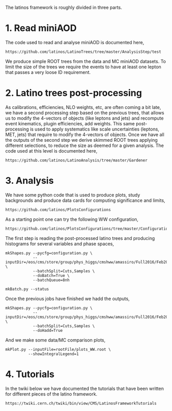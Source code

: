 The latinos framework is roughly divided in three parts.

# 1. Read miniAOD

The code used to read and analyse miniAOD is documented here,

    https://github.com/latinos/LatinoTrees/tree/master/AnalysisStep/test

We produce simple ROOT trees from the data and MC miniAOD datasets. To limit the size of the trees we require the events to have at least one lepton that passes a very loose ID requirement.

# 2. Latino trees post-processing

As calibrations, efficiencies, NLO weights, etc, are often coming a bit late, we have a second processing step based on the previous trees, that allows us to modify the 4-vectors of objects (like leptons and jets) and recompute event kinematics, plugin efficiencies, add weights. This same post-processing is used to apply systematics like scale uncertainties (leptons, MET, jets) that require to modify the 4-vectors of objects. Once we have all the outputs of the second step we derive skimmed ROOT trees applying different selections, to reduce the size as deemed for a given analysis. The code used at this level is documented here,

    https://github.com/latinos/LatinoAnalysis/tree/master/Gardener

# 3. Analysis

We have some python code that is used to produce plots, study backgrounds and produce data cards for computing significance and limits,

    https://github.com/latinos/PlotsConfigurations

As a starting point one can try the following WW configuration,

    https://github.com/latinos/PlotsConfigurations/tree/master/Configurations/ControlRegions/WW/Full2016

The first step is reading the post-processed latino trees and producing histograms for several variables and phase spaces,

    mkShapes.py --pycfg=configuration.py \
                --inputDir=/eos/cms/store/group/phys_higgs/cmshww/amassiro/Full2016/Feb2017_summer16/MCl2looseCut__hadd__bSFL2pTEffCut__l2tight \
                --batchSplit=Cuts,Samples \
                --doBatch=True \
                --batchQueue=8nh
                
    mkBatch.py --status

Once the previous jobs have finished we hadd the outputs,

    mkShapes.py --pycfg=configuration.py \
                --inputDir=/eos/cms/store/group/phys_higgs/cmshww/amassiro/Full2016/Feb2017_summer16/MCl2looseCut__hadd__bSFL2pTEffCut__l2tight \
                --batchSplit=Cuts,Samples \
                --doHadd=True

And we make some data/MC comparison plots,

    mkPlot.py --inputFile=rootFile/plots_WW.root \
              --showIntegralLegend=1

# 4. Tutorials

In the twiki below we have documented the tutorials that have been written for different pieces of the latino framework.

    https://twiki.cern.ch/twiki/bin/view/CMS/LatinosFrameworkTutorials
